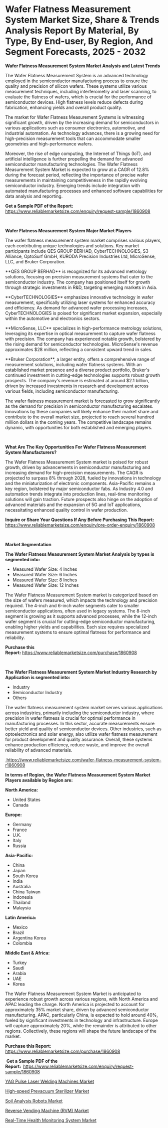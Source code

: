 <p><h1>Wafer Flatness Measurement System Market Size, Share & Trends Analysis Report By Material, By Type, By End-user, By Region, And Segment Forecasts, 2025 - 2032</h1></p><p><strong>Wafer Flatness Measurement System Market Analysis and Latest Trends</strong></p>
<p><p>The Wafer Flatness Measurement System is an advanced technology employed in the semiconductor manufacturing process to ensure the quality and precision of silicon wafers. These systems utilize various measurement techniques, including interferometry and laser scanning, to evaluate the flatness of wafers, which is crucial for the performance of semiconductor devices. High flatness levels reduce defects during fabrication, enhancing yields and overall product quality.</p><p>The market for Wafer Flatness Measurement Systems is witnessing significant growth, driven by the increasing demand for semiconductors in various applications such as consumer electronics, automotive, and industrial automation. As technology advances, there is a growing need for high-precision measurement tools that can accommodate smaller geometries and high-performance wafers. </p><p>Moreover, the rise of edge computing, the Internet of Things (IoT), and artificial intelligence is further propelling the demand for advanced semiconductor manufacturing technologies. The Wafer Flatness Measurement System Market is expected to grow at a CAGR of 12.8% during the forecast period, reflecting the importance of precise wafer measurements in maintaining competitiveness in the rapidly evolving semiconductor industry. Emerging trends include integration with automated manufacturing processes and enhanced software capabilities for data analysis and reporting.</p></p>
<p><strong>Get a Sample PDF of the Report:&nbsp;</strong> <a href="https://www.reliablemarketsize.com/enquiry/request-sample/1860908?utm_campaign=2008&utm_medium=2&utm_source=Github&utm_content=ia&utm_term=12042025&utm_id=wafer-flatness-measurement-system">https://www.reliablemarketsize.com/enquiry/request-sample/1860908</a></p>
<p>&nbsp;</p>
<p><strong>Wafer Flatness Measurement System Major Market Players</strong></p>
<p><p>The wafer flatness measurement system market comprises various players, each contributing unique technologies and solutions. Key market participants include QES GROUP BERHAD, CyberTECHNOLOGIES, S3 Alliance, OptoSurf GmbH, KURODA Precision Industries Ltd, MicroSense, LLC, and Bruker Corporation.</p><p>**QES GROUP BERHAD** is recognized for its advanced metrology solutions, focusing on precision measurement systems that cater to the semiconductor industry. The company has positioned itself for growth through strategic investments in R&D, targeting emerging markets in Asia.</p><p>**CyberTECHNOLOGIES** emphasizes innovative technology in wafer measurement, specifically utilizing laser systems for enhanced accuracy and efficiency. As demand for advanced wafer processing increases, CyberTECHNOLOGIES is poised for significant market expansion, especially within the automotive and electronics sectors.</p><p>**MicroSense, LLC** specializes in high-performance metrology solutions, leveraging its expertise in optical measurement to capture wafer flatness with precision. The company has experienced notable growth, bolstered by the rising demand for semiconductor technologies. MicroSense's revenue approximates $28 million, reflecting a consistent upward trend in sales.</p><p>**Bruker Corporation**, a larger entity, offers a comprehensive range of measurement solutions, including wafer flatness systems. With an established market presence and a diverse product portfolio, Bruker's continued investment in cutting-edge technologies supports robust growth prospects. The company's revenue is estimated at around $2.1 billion, driven by increased investments in research and development across various fields, including semiconductor manufacturing.</p><p>The wafer flatness measurement market is forecasted to grow significantly as the demand for precision in semiconductor manufacturing escalates. Innovations by these companies will likely enhance their market share and contribute to the overall market size, projected to reach several hundred million dollars in the coming years. The competitive landscape remains dynamic, with opportunities for both established and emerging players.</p></p>
<p>&nbsp;</p>
<p><strong>What Are The Key Opportunities For Wafer Flatness Measurement System Manufacturers?</strong></p>
<p><p>The Wafer Flatness Measurement System market is poised for robust growth, driven by advancements in semiconductor manufacturing and increasing demand for high-precision measurements. The CAGR is projected to surpass 8% through 2028, fueled by innovations in technology and the miniaturization of electronic components. Asia-Pacific remains a key region, bolstered by major semiconductor fabs. As Industry 4.0 and automation trends integrate into production lines, real-time monitoring solutions will gain traction. Future prospects also hinge on the adoption of advanced materials and the expansion of 5G and IoT applications, necessitating enhanced quality control in wafer production.</p></p>
<p><strong>Inquire or Share Your Questions If Any Before Purchasing This Report:</strong> <a href="https://www.reliablemarketsize.com/enquiry/pre-order-enquiry/1860908?utm_campaign=2008&utm_medium=2&utm_source=Github&utm_content=ia&utm_term=12042025&utm_id=wafer-flatness-measurement-system">https://www.reliablemarketsize.com/enquiry/pre-order-enquiry/1860908</a></p>
<p>&nbsp;</p>
<p><strong>Market Segmentation</strong></p>
<p><strong>The Wafer Flatness Measurement System Market Analysis by types is segmented into:</strong></p>
<p><ul><li>Measured Wafer Size: 4 Inches</li><li>Measured Wafer Size: 6 Inches</li><li>Measured Wafer Size: 8 Inches</li><li>Measured Wafer Size: 12 Inches</li></ul></p>
<p><p>The Wafer Flatness Measurement System market is categorized based on the size of wafers measured, which impacts the technology and precision required. The 4-inch and 6-inch wafer segments cater to smaller semiconductor applications, often used in legacy systems. The 8-inch segment is growing as it supports advanced processes, while the 12-inch wafer segment is crucial for cutting-edge semiconductor manufacturing, enabling higher yields and capabilities. Each size requires specialized measurement systems to ensure optimal flatness for performance and reliability.</p></p>
<p><strong>Purchase this Report:&nbsp;</strong><a href="https://www.reliablemarketsize.com/purchase/1860908?utm_campaign=2008&utm_medium=2&utm_source=Github&utm_content=ia&utm_term=12042025&utm_id=wafer-flatness-measurement-system">https://www.reliablemarketsize.com/purchase/1860908</a></p>
<p>&nbsp;</p>
<p><strong>The Wafer Flatness Measurement System Market Industry Research by Application is segmented into:</strong></p>
<p><ul><li>Industry</li><li>Semiconductor Industry</li><li>Others</li></ul></p>
<p><p>The wafer flatness measurement system market serves various applications across industries, primarily including the semiconductor industry, where precision in wafer flatness is crucial for optimal performance in manufacturing processes. In this sector, accurate measurements ensure better yield and quality of semiconductor devices. Other industries, such as optoelectronics and solar energy, also utilize wafer flatness measurement for product development and quality assurance. Overall, these systems enhance production efficiency, reduce waste, and improve the overall reliability of advanced materials.</p></p>
<p><a href="https://www.reliablemarketsize.com/wafer-flatness-measurement-system-r1860908?utm_campaign=2008&utm_medium=2&utm_source=Github&utm_content=ia&utm_term=12042025&utm_id=wafer-flatness-measurement-system">&nbsp;https://www.reliablemarketsize.com/wafer-flatness-measurement-system-r1860908</a></p>
<p><strong>In terms of Region, the Wafer Flatness Measurement System Market Players available by Region are:</strong></p>
<p>
    <p> <strong> North America: </strong>
        <ul>
            <li>United States</li>
            <li>Canada</li>
        </ul>
        </p> 
    <p> <strong> Europe: </strong>
        <ul>
            <li>Germany</li>
            <li>France</li>
            <li>U.K.</li>
            <li>Italy</li>
            <li>Russia</li>
        </ul>
        </p> 
    <p> <strong> Asia-Pacific: </strong>
        <ul>
            <li>China</li>
            <li>Japan</li>
            <li>South Korea</li>
            <li>India</li>
            <li>Australia</li>
            <li>China Taiwan</li>
            <li>Indonesia</li>
            <li>Thailand</li>
            <li>Malaysia</li>
        </ul>
        </p> 
    <p> <strong> Latin America: </strong>
        <ul>
            <li>Mexico</li>
            <li>Brazil</li>
            <li>Argentina Korea</li>
            <li>Colombia</li>
        </ul>
        </p> 
    <p> <strong> Middle East & Africa: </strong>
        <ul>
            <li>Turkey</li>
            <li>Saudi</li>
            <li>Arabia</li>
            <li>UAE</li>
            <li>Korea</li>
        </ul>
    </p>
    </p>
<p><p>The Wafer Flatness Measurement System Market is anticipated to experience robust growth across various regions, with North America and APAC leading the charge. North America is projected to account for approximately 35% market share, driven by advanced semiconductor manufacturing. APAC, particularly China, is expected to hold around 40%, fueled by significant investments in technology and infrastructure. Europe will capture approximately 20%, while the remainder is attributed to other regions. Collectively, these regions will shape the future landscape of the market.</p></p>
<p><strong>Purchase this Report: </strong><a href="https://www.reliablemarketsize.com/purchase/1860908?utm_campaign=2008&utm_medium=2&utm_source=Github&utm_content=ia&utm_term=12042025&utm_id=wafer-flatness-measurement-system">https://www.reliablemarketsize.com/purchase/1860908</a></p>
<p>&nbsp;<strong>Get a Sample PDF of the Report:&nbsp;&nbsp;</strong><a href="https://www.reliablemarketsize.com/enquiry/request-sample/1860908?utm_campaign=2008&utm_medium=2&utm_source=Github&utm_content=ia&utm_term=12042025&utm_id=wafer-flatness-measurement-system">https://www.reliablemarketsize.com/enquiry/request-sample/1860908</a></p>
<p><strong></strong></p>
<p><p><a href="https://github.com/yardemuongz5/Market-Research-Report-List-1/blob/main/yag-pulse-laser-welding-machines-market.md?utm_campaign=2008&utm_medium=2&utm_source=Github&utm_content=ia&utm_term=12042025&utm_id=wafer-flatness-measurement-system">YAG Pulse Laser Welding Machines Market</a></p><p><a href="https://github.com/idranalexie/Market-Research-Report-List-1/blob/main/high-speed-prevacuum-sterilizer-market.md?utm_campaign=2008&utm_medium=2&utm_source=Github&utm_content=ia&utm_term=12042025&utm_id=wafer-flatness-measurement-system">High-speed Prevacuum Sterilizer Market</a></p><p><a href="https://github.com/ftnlewins/Market-Research-Report-List-1/blob/main/soil-analysis-robots-market.md?utm_campaign=2008&utm_medium=2&utm_source=Github&utm_content=ia&utm_term=12042025&utm_id=wafer-flatness-measurement-system">Soil Analysis Robots Market</a></p><p><a href="https://github.com/balbajagatr1/Market-Research-Report-List-1/blob/main/reverse-vending-machine-rvm-market.md?utm_campaign=2008&utm_medium=2&utm_source=Github&utm_content=ia&utm_term=12042025&utm_id=wafer-flatness-measurement-system">Reverse Vending Machine (RVM) Market</a></p><p><a href="https://github.com/rempemelon5k/Market-Research-Report-List-1/blob/main/real-time-health-monitoring-system-market.md?utm_campaign=2008&utm_medium=2&utm_source=Github&utm_content=ia&utm_term=12042025&utm_id=wafer-flatness-measurement-system">Real-Time Health Monitoring System Market</a></p></p>